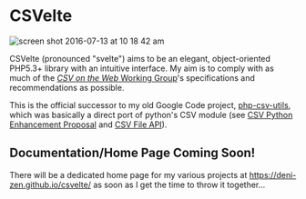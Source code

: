# CSVelte

![screen shot 2016-07-13 at 10 18 42 am](https://cloud.githubusercontent.com/assets/17840996/16812744/5b92f468-48e3-11e6-9d2a-5c735b1596c6.png)

CSVelte (pronounced "svelte") aims to be an elegant, object-oriented PHP5.3+ library with an intuitive interface. My aim is to comply with as much of the [_CSV on the Web_ Working Group](https://www.w3.org/2013/csvw/wiki/Main_Page)'s specifications and recommendations as possible. 

This is the official successor to my old Google Code project, [php-csv-utils](https://code.google.com/archive/p/php-csv-utils/), which was basically a direct port of python's CSV module (see [CSV Python Enhancement Proposal](https://www.python.org/dev/peps/) and [CSV File API](https://www.python.org/dev/peps/pep-0305/)).

## Documentation/Home Page Coming Soon!
There will be a dedicated home page for my various projects at https://deni-zen.github.io/csvelte/ as soon as I get the time to throw it together...



